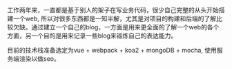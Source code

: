 工作两年来，一直都是基于别人的架子在写业务代码，很少自己完整的从头开始搭建一个web, 所以对很多东西都是一知半解，尤其是对项目的构建和后端的了解比较欠缺。通过建立一个自己的blog，一方面是用来更全面的了解一个web的各个方面，另一个目的是用来记录一些blog来锻炼自己的表达能力。

目前的技术栈准备选定为vue + webpack + koa2 + mongoDB + mocha, 使用服务端渲染以做seo。

